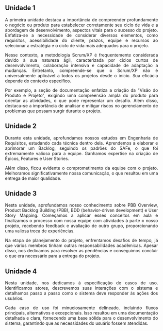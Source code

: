 ## Unidade 1

<p style="text-align: justify;">
A primeira unidade destaca a importância de compreender profundamente o negócio ou produto para estabelecer corretamente seu ciclo de vida e a abordagem de desenvolvimento, aspectos vitais para o sucesso do projeto. Enfatiza-se a necessidade de considerar diversos elementos, como requisitos, acessibilidade do cliente, prazos, equipe e recursos ao selecionar a estratégia e o ciclo de vida mais adequados para o projeto.
</p>

<p style="text-align: justify;">
Nesse contexto, a metodologia Scrum/XP é frequentemente considerada devido à sua natureza ágil, caracterizada por ciclos curtos de desenvolvimento, colaboração intensiva e capacidade de adaptação a mudanças. Entretanto, compreende-se que o Scrum/XP não é universalmente aplicável a todos os projetos desde o início. Sua eficácia depende do contexto específico.
</p>

<p style="text-align: justify;">
Por exemplo, a seção de documentação enfatiza a criação da "Visão do Produto e Projeto", exigindo uma compreensão ampla do produto para orientar as atividades, o que pode representar um desafio.  Além disso, destaca-se a importância de analisar e mitigar riscos no gerenciamento de problemas que possam surgir durante o projeto.
</p>

## Unidade 2

<p style="text-align: justify;">
Durante esta unidade, aprofundamos nossos estudos em Engenharia de Requisitos, estudando cada técnica dentro dela. Aprendemos a elaborar e aprimorar um Backlog, seguindo os padrões do SAFe, o que foi extremamente valioso para a equipe. Ganhamos expertise na criação de Épicos, Features e User Stories.
</p>

<p style="text-align: justify;">
Além disso, ficou evidente o comprometimento da equipe com o projeto. Melhoramos significativamente nossa comunicação, o que resultou em uma entrega de maior qualidade.
</p>

## Unidade 3

<p style="text-align: justify;">
 Nesta unidade, aprofundamos nosso conhecimento sobre PBB Overview, Product Backlog Building (PBB), BDD (behavior-driven development) e User Story Mapping. Começamos a aplicar esses conceitos em aula e finalizamos o processo com nossa equipe com atividades à parte o nosso projeto, recebendo feedback e avaliação de outro grupo, proporcionando uma valiosa troca de experiências.
 </p>

<p style="text-align: justify;">
Na etapa de planejamento do projeto, enfrentamos desafios de tempo, já que vários membros tinham outras responsabilidades acadêmicas. Apesar disso, nos dedicamos para resolver as pendências e conseguimos concluir o que era necessário para a entrega do projeto.
</p>

## Unidade 4

<p style="text-align: justify;">
Nesta unidade, nos dedicamos à especificação de casos de uso. Identificamos atores, descrevemos suas interações com o sistema e detalhamos passo a passo como o sistema deve responder às ações dos usuários. 
</p>

<p style="text-align: justify;">
Cada caso de uso foi minuciosamente delineado, incluindo fluxos principais, alternativos e excepcionais. Isso resultou em uma documentação detalhada e clara, fornecendo uma base sólida para o desenvolvimento do sistema, garantindo que as necessidades do usuário fossem atendidas.
</p>
